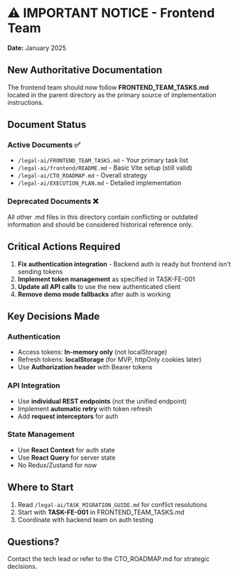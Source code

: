 # ⚠️ IMPORTANT NOTICE - Frontend Team

**Date:** January 2025

## New Authoritative Documentation

The frontend team should now follow **FRONTEND_TEAM_TASKS.md** located in the parent directory as the primary source of implementation instructions.

## Document Status

### Active Documents ✅
- `/legal-ai/FRONTEND_TEAM_TASKS.md` - Your primary task list
- `/legal-ai/frontend/README.md` - Basic Vite setup (still valid)
- `/legal-ai/CTO_ROADMAP.md` - Overall strategy
- `/legal-ai/EXECUTION_PLAN.md` - Detailed implementation

### Deprecated Documents ❌
All other .md files in this directory contain conflicting or outdated information and should be considered historical reference only.

## Critical Actions Required

1. **Fix authentication integration** - Backend auth is ready but frontend isn't sending tokens
2. **Implement token management** as specified in TASK-FE-001
3. **Update all API calls** to use the new authenticated client
4. **Remove demo mode fallbacks** after auth is working

## Key Decisions Made

### Authentication
- Access tokens: **In-memory only** (not localStorage)
- Refresh tokens: **localStorage** (for MVP, httpOnly cookies later)
- Use **Authorization header** with Bearer tokens

### API Integration
- Use **individual REST endpoints** (not the unified endpoint)
- Implement **automatic retry** with token refresh
- Add **request interceptors** for auth

### State Management
- Use **React Context** for auth state
- Use **React Query** for server state
- No Redux/Zustand for now

## Where to Start

1. Read `/legal-ai/TASK_MIGRATION_GUIDE.md` for conflict resolutions
2. Start with **TASK-FE-001** in FRONTEND_TEAM_TASKS.md
3. Coordinate with backend team on auth testing

## Questions?

Contact the tech lead or refer to the CTO_ROADMAP.md for strategic decisions.